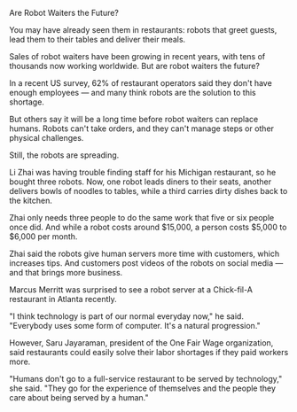 Are Robot Waiters the Future?

You may have already seen them in restaurants: robots that greet guests, lead them to their tables and deliver their meals.

Sales of robot waiters have been growing in recent years, with tens of thousands now working worldwide. But are robot waiters the future?

In a recent US survey, 62% of restaurant operators said they don't have enough employees — and many think robots are the solution to this shortage.

But others say it will be a long time before robot waiters can replace humans. Robots can't take orders, and they can't manage steps or other physical challenges.

Still, the robots are spreading.

Li Zhai was having trouble finding staff for his Michigan restaurant, so he bought three robots. Now, one robot leads diners to their seats, another delivers bowls of noodles to tables, while a third carries dirty dishes back to the kitchen.

Zhai only needs three people to do the same work that five or six people once did. And while a robot costs around $15,000, a person costs $5,000 to $6,000 per month.

Zhai said the robots give human servers more time with customers, which increases tips. And customers post videos of the robots on social media — and that brings more business.

Marcus Merritt was surprised to see a robot server at a Chick-fil-A restaurant in Atlanta recently.

"I think technology is part of our normal everyday now," he said. "Everybody uses some form of computer. It's a natural progression."

However, Saru Jayaraman, president of the One Fair Wage organization, said restaurants could easily solve their labor shortages if they paid workers more.

"Humans don't go to a full-service restaurant to be served by technology," she said. "They go for the experience of themselves and the people they care about being served by a human."